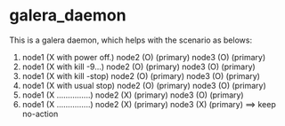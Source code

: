 # galera_daemon
This is a galera daemon, which helps with the scenario as belows:
1. node1 (X with power off.)    node2 (O) (primary)    node3 (O) (primary)
2. node1 (X with kill -9...)    node2 (O) (primary)    node3 (O) (primary)
3. node1 (X with kill -stop)    node2 (O) (primary)    node3 (O) (primary)
4. node1 (X with usual stop)    node2 (O) (primary)    node3 (O) (primary)
5. node1 (X ...............)    node2 (X) (primary)    node3 (O) (primary)
6. node1 (X ...............)    node2 (X) (primary)    node3 (X) (primary)    ==> keep no-action
